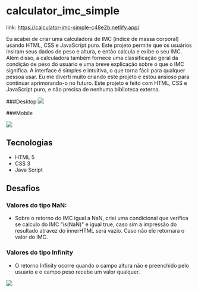 # calculator_imc_simple

link: https://calculator-imc-simple-c48e2b.netlify.app/

Eu acabei de criar uma calculadora de IMC (índice de massa corporal) usando HTML, CSS e JavaScript puro. Este projeto permite que os usuários insiram seus dados de peso e altura, e então calcula e exibe o seu IMC. Além disso, a calculadora também fornece uma classificação geral da condição de peso do usuário e uma breve explicação sobre o que o IMC significa. A interface é simples e intuitiva, o que torna fácil para qualquer pessoa usar. Eu me diverti muito criando este projeto e estou ansioso para continuar aprimorando-o no futuro. Este projeto é feito com HTML, CSS e JavaScript puro, e não precisa de nenhuma biblioteca externa.

###Desktop
![](https://i.postimg.cc/MZ7nx7ky/Screenshot-2.png)

###Mobile

![](https://i.postimg.cc/nVkGn3Px/Screenshot-4.png)

## Tecnologias
- HTML 5
- CSS 3
- Java Script

## Desafios
### Valores do tipo NaN:
  - Sobre o retorno do IMC igual a NaN, criei uma condicional que verifica se calculo do IMC "is(NaN)" e igual true, caso sim a impressão do            resultado atravez do innerHTML será vazio. Caso não ele retornara o valor do IMC. 
  
### Valores do tipo Infinity
- O retorno Infinity ocorre quando o campo altura não e preenchido pelo usuario e o campo peso recebe um valor qualquer. 

![](https://i.postimg.cc/Jz9jhjxM/infinity.png)

